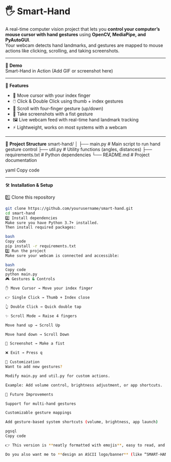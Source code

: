 # 🖐️ Smart-Hand
A real-time computer vision project that lets you **control your computer’s mouse cursor with hand gestures** using **OpenCV, MediaPipe, and PyAutoGUI**.  
Your webcam detects hand landmarks, and gestures are mapped to mouse actions like clicking, scrolling, and taking screenshots.

---

📸 **Demo**  
Smart-Hand in Action (Add GIF or screenshot here)

---

🚀 **Features**
- 🎯 Move cursor with your index finger  
- 🖱️ Click & Double Click using thumb + index gestures  
- 📜 Scroll with four-finger gesture (up/down)  
- 📸 Take screenshots with a fist gesture  
- 🖼 Live webcam feed with real-time hand landmark tracking  
- ⚡ Lightweight, works on most systems with a webcam  

---

📂 **Project Structure**
smart-hand/
│
├── main.py # Main script to run hand gesture control
├── util.py # Utility functions (angles, distances)
├── requirements.txt # Python dependencies
└── README.md # Project documentation

yaml
Copy code

---

🛠 **Installation & Setup**

1️⃣ Clone this repository  
```bash
git clone https://github.com/yourusername/smart-hand.git
cd smart-hand
2️⃣ Install dependencies
Make sure you have Python 3.7+ installed.
Then install required packages:

bash
Copy code
pip install -r requirements.txt
3️⃣ Run the project
Make sure your webcam is connected and accessible:

bash
Copy code
python main.py
🎮 Gestures & Controls

✋ Move Cursor → Move your index finger

👉 Single Click → Thumb + Index close

👆 Double Click → Quick double tap

✨ Scroll Mode → Raise 4 fingers

Move hand up → Scroll Up

Move hand down → Scroll Down

📸 Screenshot → Make a fist

❌ Exit → Press q

🎨 Customization
Want to add new gestures?

Modify main.py and util.py for custom actions.

Example: Add volume control, brightness adjustment, or app shortcuts.

🚀 Future Improvements

Support for multi-hand gestures

Customizable gesture mappings

Add gesture-based system shortcuts (volume, brightness, app launch)

pgsql
Copy code

👉 This version is **neatly formatted with emojis**, easy to read, and GitHub-ready.  

Do you also want me to **design an ASCII logo/banner** (like “SMART-HAND” in big
